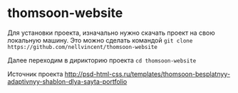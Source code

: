 # thomsoon-website

Для установки проекта, изначально нужно скачать проект на свою локальную машину. Это можно сделать командой
```git clone https://github.com/nellvincent/thomsoon-website```

Далее переходим в дирикторию проекта
```cd thomsoon-website```



Источник проекта http://psd-html-css.ru/templates/thomsoon-besplatnyy-adaptivnyy-shablon-dlya-sayta-portfolio
